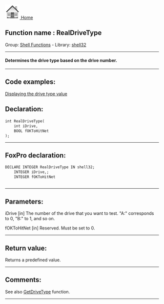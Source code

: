 [<img src="../../images/home.png"> Home ](https://github.com/VFPX/Win32API)  

## Function name : RealDriveType
Group: [Shell Functions](../../functions_group.md#Shell_Functions)  -  Library: [shell32](../../Libraries.md#shell32)  
***  


#### Determines the drive type based on the drive number.
***  


## Code examples:
[Displaying the drive type value](../../samples/sample_012.md)  

## Declaration:
```foxpro  
int RealDriveType(
	int iDrive,
	BOOL fOKToHitNet
);  
```  
***  


## FoxPro declaration:
```foxpro  
DECLARE INTEGER RealDriveType IN shell32;
	INTEGER iDrive,;
	INTEGER fOKToHitNet
  
```  
***  


## Parameters:
iDrive
[in] The number of the drive that you want to test. "A:" corresponds to 0, "B:" to 1, and so on.

fOKToHitNet
[in] Reserved. Must be set to 0.  
***  


## Return value:
Returns a predefined value.  
***  


## Comments:
See also [GetDriveType](../kernel32/GetDriveType.md) function.  
  
***  


